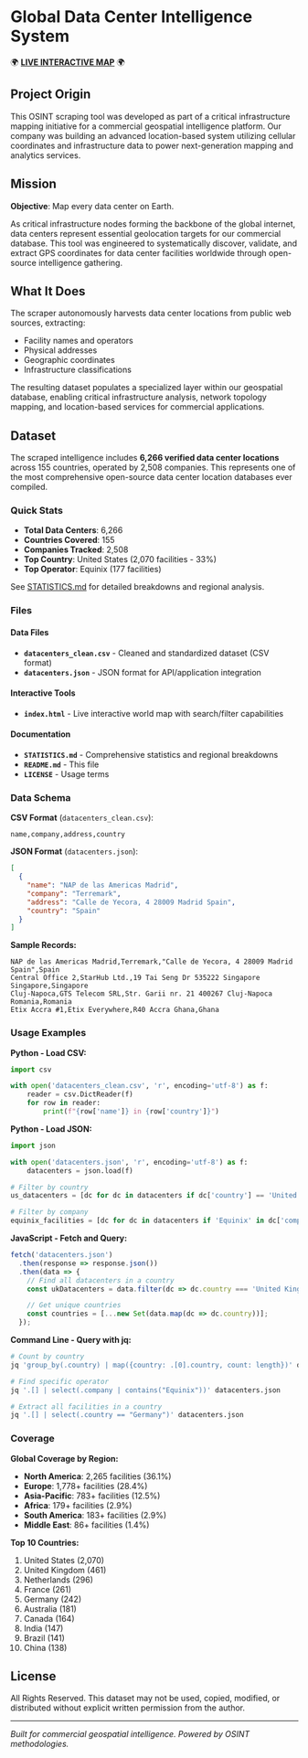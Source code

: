 # Global Data Center Intelligence System

🌍 **[LIVE INTERACTIVE MAP](https://ringmast4r.github.io/datacenter-atlas/)** 🌍

## Project Origin

This OSINT scraping tool was developed as part of a critical infrastructure mapping initiative for a commercial geospatial intelligence platform. Our company was building an advanced location-based system utilizing cellular coordinates and infrastructure data to power next-generation mapping and analytics services.

## Mission

**Objective**: Map every data center on Earth.

As critical infrastructure nodes forming the backbone of the global internet, data centers represent essential geolocation targets for our commercial database. This tool was engineered to systematically discover, validate, and extract GPS coordinates for data center facilities worldwide through open-source intelligence gathering.

## What It Does

The scraper autonomously harvests data center locations from public web sources, extracting:
- Facility names and operators
- Physical addresses
- Geographic coordinates
- Infrastructure classifications

The resulting dataset populates a specialized layer within our geospatial database, enabling critical infrastructure analysis, network topology mapping, and location-based services for commercial applications.

## Dataset

The scraped intelligence includes **6,266 verified data center locations** across 155 countries, operated by 2,508 companies. This represents one of the most comprehensive open-source data center location databases ever compiled.

### Quick Stats

- **Total Data Centers**: 6,266
- **Countries Covered**: 155
- **Companies Tracked**: 2,508
- **Top Country**: United States (2,070 facilities - 33%)
- **Top Operator**: Equinix (177 facilities)

See [STATISTICS.md](STATISTICS.md) for detailed breakdowns and regional analysis.

### Files

#### Data Files
- **`datacenters_clean.csv`** - Cleaned and standardized dataset (CSV format)
- **`datacenters.json`** - JSON format for API/application integration

#### Interactive Tools
- **`index.html`** - Live interactive world map with search/filter capabilities

#### Documentation
- **`STATISTICS.md`** - Comprehensive statistics and regional breakdowns
- **`README.md`** - This file
- **`LICENSE`** - Usage terms

### Data Schema

**CSV Format** (`datacenters_clean.csv`):
```csv
name,company,address,country
```

**JSON Format** (`datacenters.json`):
```json
[
  {
    "name": "NAP de las Americas Madrid",
    "company": "Terremark",
    "address": "Calle de Yecora, 4 28009 Madrid Spain",
    "country": "Spain"
  }
]
```

**Sample Records:**
```
NAP de las Americas Madrid,Terremark,"Calle de Yecora, 4 28009 Madrid Spain",Spain
Central Office 2,StarHub Ltd.,19 Tai Seng Dr 535222 Singapore Singapore,Singapore
Cluj-Napoca,GTS Telecom SRL,Str. Garii nr. 21 400267 Cluj-Napoca Romania,Romania
Etix Accra #1,Etix Everywhere,R40 Accra Ghana,Ghana
```

### Usage Examples

**Python - Load CSV:**
```python
import csv

with open('datacenters_clean.csv', 'r', encoding='utf-8') as f:
    reader = csv.DictReader(f)
    for row in reader:
        print(f"{row['name']} in {row['country']}")
```

**Python - Load JSON:**
```python
import json

with open('datacenters.json', 'r', encoding='utf-8') as f:
    datacenters = json.load(f)

# Filter by country
us_datacenters = [dc for dc in datacenters if dc['country'] == 'United States']

# Filter by company
equinix_facilities = [dc for dc in datacenters if 'Equinix' in dc['company']]
```

**JavaScript - Fetch and Query:**
```javascript
fetch('datacenters.json')
  .then(response => response.json())
  .then(data => {
    // Find all datacenters in a country
    const ukDatacenters = data.filter(dc => dc.country === 'United Kingdom');

    // Get unique countries
    const countries = [...new Set(data.map(dc => dc.country))];
  });
```

**Command Line - Query with jq:**
```bash
# Count by country
jq 'group_by(.country) | map({country: .[0].country, count: length})' datacenters.json

# Find specific operator
jq '.[] | select(.company | contains("Equinix"))' datacenters.json

# Extract all facilities in a country
jq '.[] | select(.country == "Germany")' datacenters.json
```

### Coverage

**Global Coverage by Region:**
- **North America**: 2,265 facilities (36.1%)
- **Europe**: 1,778+ facilities (28.4%)
- **Asia-Pacific**: 783+ facilities (12.5%)
- **Africa**: 179+ facilities (2.9%)
- **South America**: 183+ facilities (2.9%)
- **Middle East**: 86+ facilities (1.4%)

**Top 10 Countries:**
1. United States (2,070)
2. United Kingdom (461)
3. Netherlands (296)
4. France (261)
5. Germany (242)
6. Australia (181)
7. Canada (164)
8. India (147)
9. Brazil (141)
10. China (138)

## License

All Rights Reserved. This dataset may not be used, copied, modified, or distributed without explicit written permission from the author.

---

*Built for commercial geospatial intelligence. Powered by OSINT methodologies.*
